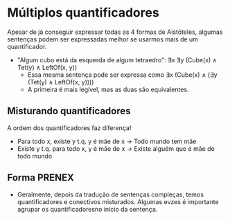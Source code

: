 # Múltiplos quantificadores

Apesar de já conseguir expressar todas as 4 formas de Aistóteles, algumas sentenças podem ser expressadas melhor se usarmos mais de um quantificador.

- "Algum cubo está da esquerda de algum tetraedro": ∃x ∃y (Cube(x) ∧ Tet(y) ∧ LeftOf(x, y))
    - Essa mesma sentença pode ser expressa como ∃x (Cube(x) ∧ (∃y (Tet(y) ∧ LeftOf(x, y))))
    - A primeira é mais legível, mas as duas são equivalentes.

## Misturando quantificadores

A ordem dos quantificadores faz diferença!

- Para todo x, existe y t.q. y é mãe de x -> Todo mundo tem mãe
- Existe y t.q. para todo x, y é mãe de x -> Existe alguém que é mãe de todo mundo

## Forma PRENEX

- Geralmente, depois da tradução de sentenças compleças, temos quantificadores e conectivos misturados. Algumas evzes é importante agrupar os quantificadoresno início da sentença.
